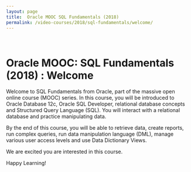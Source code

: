```yaml
---
layout: page
title:  Oracle MOOC SQL Fundamentals (2018)
permalink: /video-courses/2018/sql-fundamentals/welcome/
---
```


<br/>

# Oracle MOOC: SQL Fundamentals (2018) : Welcome


Welcome to SQL Fundamentals from Oracle, part of the massive open online course (MOOC) series.  In this course, you will be introduced to Oracle Database 12c, Oracle SQL Developer, relational database concepts and Structured Query Language (SQL). You will interact with a relational database and practice manipulating data. 

By the end of this course, you will be able to retrieve data, create reports, run complex queries, run data manipulation language (DML), manage various user access levels and use Data Dictionary Views.

We are excited you are interested in this course.

Happy Learning!
